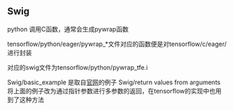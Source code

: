 ## Swig

python 调用C函数，通常会生成pywrap函数

tensorflow/python/eager/pywrap_*文件对应的函数便是对tensorflow/c/eager/进行封装

对应的swig文件为tensorflow/python/pywrap_tfe.i



Swig/basic_example 是取自[官网](http://www.swig.org/Doc3.0/Python.html#Python_nn4)的例子
Swig/return values from arguments 将上面的例子改为通过指针参数进行多参数的返回，在tensorflow的实现中也用到了这种方法